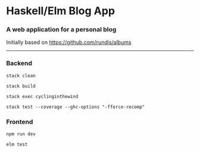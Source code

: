 # Haskell/Elm Blog App 
### A web application for a personal blog
Initially based on https://github.com/rundis/albums


---

### Backend

`stack clean`

`stack build`

`stack exec cyclinginthewind`

`stack test --coverage --ghc-options "-fforce-recomp"`


### Frontend

`npm run dev`

`elm test`
